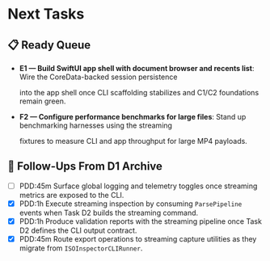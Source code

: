 # Next Tasks

## 📋 Ready Queue

- **E1 — Build SwiftUI app shell with document browser and recents list**: Wire the CoreData-backed session persistence

  into the app shell once CLI scaffolding stabilizes and C1/C2 foundations remain green.

- **F2 — Configure performance benchmarks for large files**: Stand up benchmarking harnesses using the streaming

  fixtures to measure CLI and app throughput for large MP4 payloads.

## 🔭 Follow-Ups From D1 Archive

- [ ] PDD:45m Surface global logging and telemetry toggles once streaming metrics are exposed to the CLI.
- [x] PDD:1h Execute streaming inspection by consuming `ParsePipeline` events when Task D2 builds the streaming command.
- [x] PDD:1h Produce validation reports with the streaming pipeline once Task D2 defines the CLI output contract.
- [x] PDD:45m Route export operations to streaming capture utilities as they migrate from `ISOInspectorCLIRunner`.

